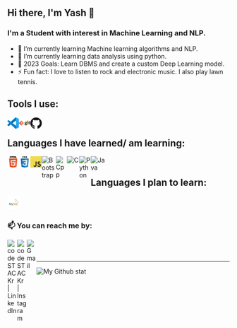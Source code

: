 ## Hi there, I'm Yash 👋

### I'm a Student with interest in Machine Learning and NLP.
- 🌱 I’m currently learning Machine learning algorithms and NLP.
- 🔭 I’m currently learning data analysis using python.
- 🥅 2023 Goals: Learn DBMS and create a custom Deep Learning model.
- ⚡ Fun fact: I love to listen to rock and electronic music. I also play lawn tennis.

## Tools I use:
<img align="left" alt="Visual Studio Code" width="26px" src="https://raw.githubusercontent.com/github/explore/80688e429a7d4ef2fca1e82350fe8e3517d3494d/topics/visual-studio-code/visual-studio-code.png"/>
<img align="left" alt="Git" width="26px" src="https://raw.githubusercontent.com/github/explore/80688e429a7d4ef2fca1e82350fe8e3517d3494d/topics/git/git.png" />
<img align="left" alt="GitHub" width="26px" src="https://raw.githubusercontent.com/github/explore/78df643247d429f6cc873026c0622819ad797942/topics/github/github.png" />
<br>

## Languages I have learned/ am learning:
<img align="left" alt="HTML5" width="26px" src="https://raw.githubusercontent.com/github/explore/80688e429a7d4ef2fca1e82350fe8e3517d3494d/topics/html/html.png" />
<img align="left" alt="CSS3" width="26px" src="https://raw.githubusercontent.com/github/explore/80688e429a7d4ef2fca1e82350fe8e3517d3494d/topics/css/css.png" />
<img align="left" alt="JavaScript" width="26px" src="https://raw.githubusercontent.com/github/explore/80688e429a7d4ef2fca1e82350fe8e3517d3494d/topics/javascript/javascript.png" />
<img align="left" alt="Bootstrap" width="32px" src="https://camo.githubusercontent.com/bec2c92468d081617cb3145a8f3d8103e268bca400f6169c3a68dc66e05c971e/68747470733a2f2f76352e676574626f6f7473747261702e636f6d2f646f63732f352e302f6173736574732f6272616e642f626f6f7473747261702d6c6f676f2d736861646f772e706e67" />
<img align="left" alt="Cpp" width="25px" src="https://user-images.githubusercontent.com/42747200/46140125-da084900-c26d-11e8-8ea7-c45ae6306309.png" /> 
<img align="left" alt="C" width="28px" src="https://cdn.icon-icons.com/icons2/2415/PNG/512/c_original_logo_icon_146611.png" />
<img align="left" alt="Python" width="26px" src="https://cdn3.iconfinder.com/data/icons/logos-and-brands-adobe/512/267_Python-512.png" />
<img align="left" alt="Java" width="32px" src="https://cdn.iconscout.com/icon/free/png-256/java-60-1174953.png" />
<br>

## Languages I plan to learn:
<img align="left" alt="MySQL" width="30px" src="https://raw.githubusercontent.com/github/explore/80688e429a7d4ef2fca1e82350fe8e3517d3494d/topics/mysql/mysql.png" />
<br><br>

### 📫 You can reach me by:
[<img align="left" alt="codeSTACKr | LinkedIn" width="22px" src="https://cdn.jsdelivr.net/npm/simple-icons@v3/icons/linkedin.svg" />][linkedin]
[<img align="left" alt="codeSTACKr | Instagram" width="22px" src="https://cdn.jsdelivr.net/npm/simple-icons@v3/icons/instagram.svg" />][instagram]
[<img align="left" alt="Gmail" width="22px" src="https://cdn.jsdelivr.net/npm/simple-icons@3.13.0/icons/gmail.svg" />][gmail]

[linkedin]: https://www.linkedin.com/in/yash-jagdale-799104206/
[instagram]: https://www.instagram.com/yash_j_74/
[gmail]: mailto:jagdaleyash74@gmail.com
<br><br>

---

<img align="left" alt="My Github stat" src="https://github-readme-stats.vercel.app/api?username=Yash-J-74&show_icons=true&hide_border=true" />
